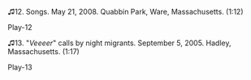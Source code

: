 ♫12. Songs. May 21, 2008. Quabbin Park, Ware, Massachusetts. (1:12)

Play-12

♫13. "*Veeeer*" calls by night migrants. September 5, 2005. Hadley,
Massachusetts. (1:17)

Play-13

